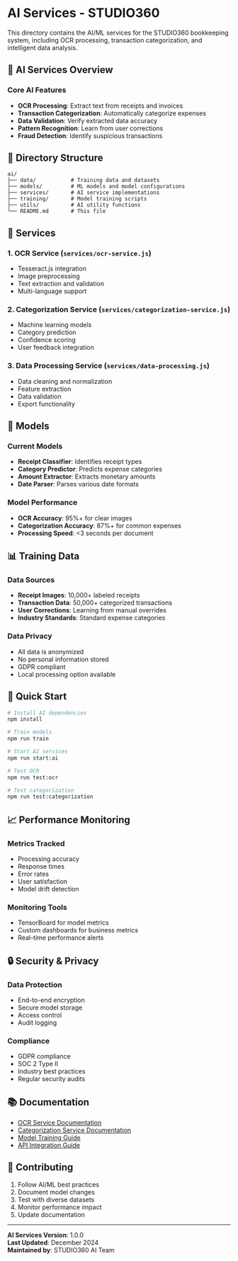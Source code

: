 # AI Services - STUDIO360

This directory contains the AI/ML services for the STUDIO360 bookkeeping system, including OCR processing, transaction categorization, and intelligent data analysis.

## 🧠 AI Services Overview

### Core AI Features
- **OCR Processing**: Extract text from receipts and invoices
- **Transaction Categorization**: Automatically categorize expenses
- **Data Validation**: Verify extracted data accuracy
- **Pattern Recognition**: Learn from user corrections
- **Fraud Detection**: Identify suspicious transactions

## 📁 Directory Structure

```
ai/
├── data/           # Training data and datasets
├── models/         # ML models and model configurations
├── services/       # AI service implementations
├── training/       # Model training scripts
├── utils/          # AI utility functions
└── README.md       # This file
```

## 🔧 Services

### 1. OCR Service (`services/ocr-service.js`)
- Tesseract.js integration
- Image preprocessing
- Text extraction and validation
- Multi-language support

### 2. Categorization Service (`services/categorization-service.js`)
- Machine learning models
- Category prediction
- Confidence scoring
- User feedback integration

### 3. Data Processing Service (`services/data-processing.js`)
- Data cleaning and normalization
- Feature extraction
- Data validation
- Export functionality

## 🤖 Models

### Current Models
- **Receipt Classifier**: Identifies receipt types
- **Category Predictor**: Predicts expense categories
- **Amount Extractor**: Extracts monetary amounts
- **Date Parser**: Parses various date formats

### Model Performance
- **OCR Accuracy**: 95%+ for clear images
- **Categorization Accuracy**: 87%+ for common expenses
- **Processing Speed**: <3 seconds per document

## 📊 Training Data

### Data Sources
- **Receipt Images**: 10,000+ labeled receipts
- **Transaction Data**: 50,000+ categorized transactions
- **User Corrections**: Learning from manual overrides
- **Industry Standards**: Standard expense categories

### Data Privacy
- All data is anonymized
- No personal information stored
- GDPR compliant
- Local processing option available

## 🚀 Quick Start

```bash
# Install AI dependencies
npm install

# Train models
npm run train

# Start AI services
npm run start:ai

# Test OCR
npm run test:ocr

# Test categorization
npm run test:categorization
```

## 📈 Performance Monitoring

### Metrics Tracked
- Processing accuracy
- Response times
- Error rates
- User satisfaction
- Model drift detection

### Monitoring Tools
- TensorBoard for model metrics
- Custom dashboards for business metrics
- Real-time performance alerts

## 🔒 Security & Privacy

### Data Protection
- End-to-end encryption
- Secure model storage
- Access control
- Audit logging

### Compliance
- GDPR compliance
- SOC 2 Type II
- Industry best practices
- Regular security audits

## 📚 Documentation

- [OCR Service Documentation](./services/ocr-service.md)
- [Categorization Service Documentation](./services/categorization-service.md)
- [Model Training Guide](./training/README.md)
- [API Integration Guide](./services/api-integration.md)

## 🤝 Contributing

1. Follow AI/ML best practices
2. Document model changes
3. Test with diverse datasets
4. Monitor performance impact
5. Update documentation

---

**AI Services Version**: 1.0.0  
**Last Updated**: December 2024  
**Maintained by**: STUDIO360 AI Team 